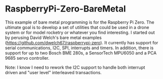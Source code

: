 # RaspberryPi-Zero-BareMetal

This example of bare metal programming is for the Raspberry Pi Zero.  The ultimate goal is to develop a set of utilities that could be used in a drone system or for model rocketry or whatever you find interesting.  I started out by perusing David Welch's bare metal examples (https://github.com/dwelch67/raspberrypi-zero).  It currently has support for serial communications, I2C, SPI, interrupts and timers.  In addition, there is support for up to two Bosch BME 280s, a SensorTech MPU6050 and a PCA 9685 servo controller.

Note:  I know I need to rework the I2C support to handle both interrupt driven and "user level" interleaved transactions.